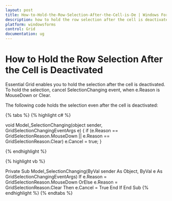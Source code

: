 ```yaml
---
layout: post
title: How-to-Hold-the-Row-Selection-After-the-Cell-is-De | Windows Forms | Syncfusion
description: how to hold the row selection after the cell is deactivated
platform: windowsforms
control: Grid
documentation: ug
---
```


# How to Hold the Row Selection After the Cell is Deactivated

Essential Grid enables you to hold the selection after the cell is deactivated. To hold the selection, cancel SelectionChanging event, when e.Reason is MouseDown or Clear. 

The following code holds the selection even after the cell is deactivated:



{% tabs %}
{% highlight c# %}

void Model_SelectionChanging(object sender, GridSelectionChangingEventArgs e)
{
    if (e.Reason == GridSelectionReason.MouseDown || e.Reason == GridSelectionReason.Clear)
        e.Cancel = true;
}

{% endhighlight %}

{% highlight vb %}

Private Sub Model_SelectionChanging(ByVal sender As Object, ByVal e As GridSelectionChangingEventArgs)
            If e.Reason = GridSelectionReason.MouseDown OrElse e.Reason = GridSelectionReason.Clear Then
                e.Cancel = True
            End If
        End Sub
{% endhighlight %}
{% endtabs %}


